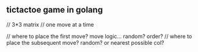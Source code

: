 ## tictactoe game in golang

// 3\*3 matrix
// one move at a time

<!-- logic -->

// where to place the first move? move logic... random? order?
// where to place the subsequent move? random? or nearest possible col?

<!-- 2 users -->
<!-- user 1: X -->
<!-- user 2: O -->

<!--
| -   | -   | -   |
| --- | --- | --- |
| -   | -   | -   |
-->

<!-- cli: -->
